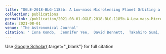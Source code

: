 ```yaml
---
title: "OGLE-2018-BLG-1185b: A Low-mass Microlensing Planet Orbiting a Low-mass Dwarf"
collection: publications
permalink: /publication/2021-08-01-OGLE-2018-BLG-1185b-A-Low-mass-Microlensing-Planet-Orbiting-a-Low-mass-Dwarf
date: 2021-08-01
venue: 'The Astronomical Journal'
citation: ' Iona Kondo,  Jennifer Yee,  David Bennett,  Takahiro Sumi,  Naoki Koshimoto,  Ian Bond,  Andrew Gould,  Andrzej Udalski,  Yossi Shvartzvald,  Youn Jung,  Weicheng Zang,  Valerio Bozza,  Etienne Bachelet,  Markus Hundertmark,  Nicholas Rattenbury,  F. Abe,  R. Barry,  A. Bhattacharya,  M. Donachie,  A. Fukui,  H. Fujii,  Y. Hirao,  S. Silva,  Y. Itow,  R. Kirikawa,  M. Li,  Y. Matsubara,  S. Miyazaki,  Y. Muraki,  G. Olmschenk,  C. Ranc,  Y. Satoh,  H. Shoji,  D. Suzuki,  Y. Tanaka,  P. Tristram,  T. Yamawaki,  A. Yonehara,  P. Mróz,  R. Poleski,  J. Skowron,  M. Szymański,  I. Soszyński,  S. Kozłowski,  P. Pietrukowicz,  K. Ulaczyk,  K. Rybicki,  P. Iwanek,  M. Wrona,  M. Albrow,  S. Chung,  C. Han,  K. Hwang,  H. Kim,  I. Shin,  S. Cha,  D. Kim,  S. Kim,  C. Lee,  D. Lee,  Y. Lee,  B. Park,  R. Pogge,  Y. Ryu,  C. Beichman,  G. Bryden,  S. Novati,  S. Carey,  B. Gaudi,  C. Henderson,  W. Zhu,  D. Maoz,  M. Penny,  M. Dominik,  U. Jørgensen,  P. Longa-Peña,  N. Peixinho,  S. Sajadian,  J. Skottfelt,  C. Snodgrass,  J. Tregloan-Reed,  M. Burgdorf,  J. Campbell-White,  S. Dib,  Y. Fujii,  T. Hinse,  E. Khalouei,  S. Rahvar,  M. Rabus,  J. Southworth,  Y. Tsapras,  R. Street,  D. Bramich,  A. Cassan,  K. Horne,  J. Wambsganss,  S. Mao,  A. Saha, &quot;OGLE-2018-BLG-1185b: A Low-mass Microlensing Planet Orbiting a Low-mass Dwarf.&quot; The Astronomical Journal, 2021.'
---
```

Use [Google Scholar](https://scholar.google.com/scholar?q=OGLE+2018+BLG+1185b:+A+Low+mass+Microlensing+Planet+Orbiting+a+Low+mass+Dwarf){:target="_blank"} for full citation